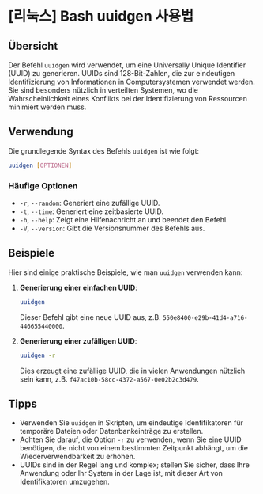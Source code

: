 # [리눅스] Bash uuidgen 사용법

## Übersicht
Der Befehl `uuidgen` wird verwendet, um eine Universally Unique Identifier (UUID) zu generieren. UUIDs sind 128-Bit-Zahlen, die zur eindeutigen Identifizierung von Informationen in Computersystemen verwendet werden. Sie sind besonders nützlich in verteilten Systemen, wo die Wahrscheinlichkeit eines Konflikts bei der Identifizierung von Ressourcen minimiert werden muss.

## Verwendung
Die grundlegende Syntax des Befehls `uuidgen` ist wie folgt:

```bash
uuidgen [OPTIONEN]
```

### Häufige Optionen
- `-r`, `--random`: Generiert eine zufällige UUID.
- `-t`, `--time`: Generiert eine zeitbasierte UUID.
- `-h`, `--help`: Zeigt eine Hilfenachricht an und beendet den Befehl.
- `-V`, `--version`: Gibt die Versionsnummer des Befehls aus.

## Beispiele
Hier sind einige praktische Beispiele, wie man `uuidgen` verwenden kann:

1. **Generierung einer einfachen UUID**:
   ```bash
   uuidgen
   ```
   Dieser Befehl gibt eine neue UUID aus, z.B. `550e8400-e29b-41d4-a716-446655440000`.

2. **Generierung einer zufälligen UUID**:
   ```bash
   uuidgen -r
   ```
   Dies erzeugt eine zufällige UUID, die in vielen Anwendungen nützlich sein kann, z.B. `f47ac10b-58cc-4372-a567-0e02b2c3d479`.

## Tipps
- Verwenden Sie `uuidgen` in Skripten, um eindeutige Identifikatoren für temporäre Dateien oder Datenbankeinträge zu erstellen.
- Achten Sie darauf, die Option `-r` zu verwenden, wenn Sie eine UUID benötigen, die nicht von einem bestimmten Zeitpunkt abhängt, um die Wiederverwendbarkeit zu erhöhen.
- UUIDs sind in der Regel lang und komplex; stellen Sie sicher, dass Ihre Anwendung oder Ihr System in der Lage ist, mit dieser Art von Identifikatoren umzugehen.